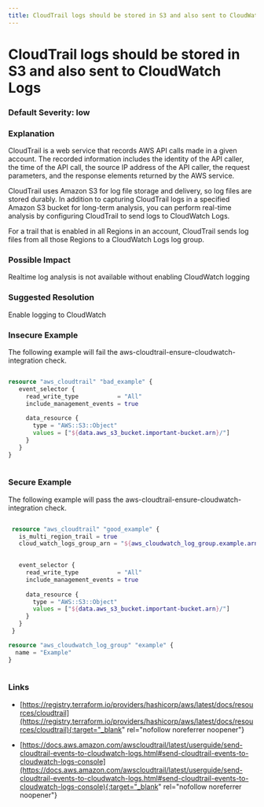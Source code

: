 ```yaml
---
title: CloudTrail logs should be stored in S3 and also sent to CloudWatch Logs
---
```


# CloudTrail logs should be stored in S3 and also sent to CloudWatch Logs

### Default Severity: <span class="severity low">low</span>

### Explanation


CloudTrail is a web service that records AWS API calls made in a given account. The recorded information includes the identity of the API caller, the time of the API call, the source IP address of the API caller, the request parameters, and the response elements returned by the AWS service.

CloudTrail uses Amazon S3 for log file storage and delivery, so log files are stored durably. In addition to capturing CloudTrail logs in a specified Amazon S3 bucket for long-term analysis, you can perform real-time analysis by configuring CloudTrail to send logs to CloudWatch Logs.

For a trail that is enabled in all Regions in an account, CloudTrail sends log files from all those Regions to a CloudWatch Logs log group.


### Possible Impact
Realtime log analysis is not available without enabling CloudWatch logging

### Suggested Resolution
Enable logging to CloudWatch


### Insecure Example

The following example will fail the aws-cloudtrail-ensure-cloudwatch-integration check.
```terraform

resource "aws_cloudtrail" "bad_example" {
   event_selector {
     read_write_type           = "All"
     include_management_events = true
 
     data_resource {
       type = "AWS::S3::Object"
       values = ["${data.aws_s3_bucket.important-bucket.arn}/"]
     }
   }
}
 
```



### Secure Example

The following example will pass the aws-cloudtrail-ensure-cloudwatch-integration check.
```terraform

 resource "aws_cloudtrail" "good_example" {
   is_multi_region_trail = true
   cloud_watch_logs_group_arn = "${aws_cloudwatch_log_group.example.arn}:*" 

 
   event_selector {
     read_write_type           = "All"
     include_management_events = true
 
     data_resource {
       type = "AWS::S3::Object"
       values = ["${data.aws_s3_bucket.important-bucket.arn}/"]
     }
   }
 }

resource "aws_cloudwatch_log_group" "example" {
  name = "Example"
}
 
```



### Links


- [https://registry.terraform.io/providers/hashicorp/aws/latest/docs/resources/cloudtrail](https://registry.terraform.io/providers/hashicorp/aws/latest/docs/resources/cloudtrail){:target="_blank" rel="nofollow noreferrer noopener"}

- [https://docs.aws.amazon.com/awscloudtrail/latest/userguide/send-cloudtrail-events-to-cloudwatch-logs.html#send-cloudtrail-events-to-cloudwatch-logs-console](https://docs.aws.amazon.com/awscloudtrail/latest/userguide/send-cloudtrail-events-to-cloudwatch-logs.html#send-cloudtrail-events-to-cloudwatch-logs-console){:target="_blank" rel="nofollow noreferrer noopener"}



